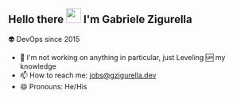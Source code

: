 ## Hello there <img src="https://media.giphy.com/media/hvRJCLFzcasrR4ia7z/giphy.gif" width="30px"> I'm Gabriele Zigurella

:alien: DevOps since 2015

- 🔭 I'm not working on anything in particular, just Leveling 🆙 my knowledge
- 📫 How to reach me: jobs@gzigurella.dev
- 😄 Pronouns: He/His
